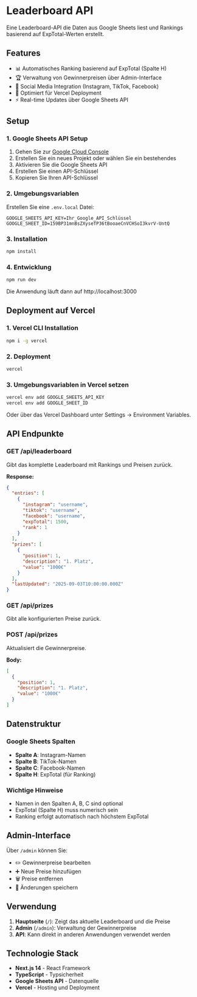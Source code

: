 # Leaderboard API

Eine Leaderboard-API die Daten aus Google Sheets liest und Rankings basierend auf ExpTotal-Werten erstellt.

## Features

- 📊 Automatisches Ranking basierend auf ExpTotal (Spalte H)
- 🏆 Verwaltung von Gewinnerpreisen über Admin-Interface
- 📱 Social Media Integration (Instagram, TikTok, Facebook)
- 🚀 Optimiert für Vercel Deployment
- ⚡ Real-time Updates über Google Sheets API

## Setup

### 1. Google Sheets API Setup

1. Gehen Sie zur [Google Cloud Console](https://console.cloud.google.com/)
2. Erstellen Sie ein neues Projekt oder wählen Sie ein bestehendes
3. Aktivieren Sie die Google Sheets API
4. Erstellen Sie einen API-Schlüssel
5. Kopieren Sie Ihren API-Schlüssel

### 2. Umgebungsvariablen

Erstellen Sie eine `.env.local` Datei:

```env
GOOGLE_SHEETS_API_KEY=Ihr_Google_API_Schlüssel
GOOGLE_SHEET_ID=159BP31mnBsZXyseTP36tBooaeCnVCHSoI3kvrV-UntQ
```

### 3. Installation

```bash
npm install
```

### 4. Entwicklung

```bash
npm run dev
```

Die Anwendung läuft dann auf http://localhost:3000

## Deployment auf Vercel

### 1. Vercel CLI Installation

```bash
npm i -g vercel
```

### 2. Deployment

```bash
vercel
```

### 3. Umgebungsvariablen in Vercel setzen

```bash
vercel env add GOOGLE_SHEETS_API_KEY
vercel env add GOOGLE_SHEET_ID
```

Oder über das Vercel Dashboard unter Settings → Environment Variables.

## API Endpunkte

### GET /api/leaderboard
Gibt das komplette Leaderboard mit Rankings und Preisen zurück.

**Response:**
```json
{
  "entries": [
    {
      "instagram": "username",
      "tiktok": "username", 
      "facebook": "username",
      "expTotal": 1500,
      "rank": 1
    }
  ],
  "prizes": [
    {
      "position": 1,
      "description": "1. Platz",
      "value": "1000€"
    }
  ],
  "lastUpdated": "2025-09-03T10:00:00.000Z"
}
```

### GET /api/prizes
Gibt alle konfigurierten Preise zurück.

### POST /api/prizes
Aktualisiert die Gewinnerpreise.

**Body:**
```json
[
  {
    "position": 1,
    "description": "1. Platz",
    "value": "1000€"
  }
]
```

## Datenstruktur

### Google Sheets Spalten
- **Spalte A**: Instagram-Namen
- **Spalte B**: TikTok-Namen  
- **Spalte C**: Facebook-Namen
- **Spalte H**: ExpTotal (für Ranking)

### Wichtige Hinweise
- Namen in den Spalten A, B, C sind optional
- ExpTotal (Spalte H) muss numerisch sein
- Ranking erfolgt automatisch nach höchstem ExpTotal

## Admin-Interface

Über `/admin` können Sie:
- ✏️ Gewinnerpreise bearbeiten
- ➕ Neue Preise hinzufügen
- 🗑️ Preise entfernen
- 💾 Änderungen speichern

## Verwendung

1. **Hauptseite** (`/`): Zeigt das aktuelle Leaderboard und die Preise
2. **Admin** (`/admin`): Verwaltung der Gewinnerpreise
3. **API**: Kann direkt in anderen Anwendungen verwendet werden

## Technologie Stack

- **Next.js 14** - React Framework
- **TypeScript** - Typsicherheit
- **Google Sheets API** - Datenquelle
- **Vercel** - Hosting und Deployment